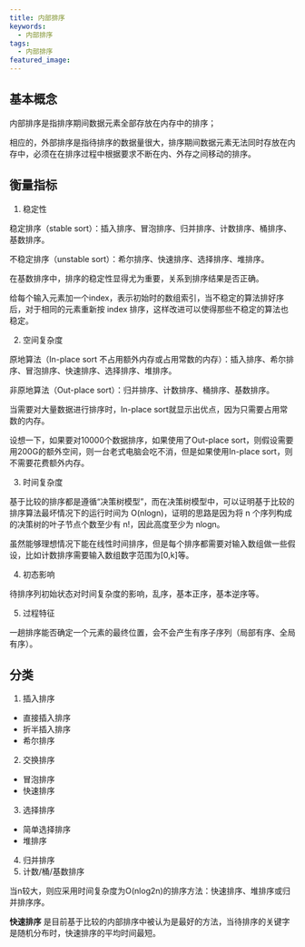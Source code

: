 ```yaml
---
title: 内部排序
keywords:
  - 内部排序
tags:
  - 内部排序
featured_image:
---
```


## 基本概念

内部排序是指排序期间数据元素全部存放在内存中的排序；

相应的，外部排序是指待排序的数据量很大，排序期间数据元素无法同时存放在内存中，必须在在排序过程中根据要求不断在内、外存之间移动的排序。

## 衡量指标

1. 稳定性

稳定排序（stable sort）：插入排序、冒泡排序、归并排序、计数排序、桶排序、基数排序。

不稳定排序（unstable sort）：希尔排序、快速排序、选择排序、堆排序。

在基数排序中，排序的稳定性显得尤为重要，关系到排序结果是否正确。

给每个输入元素加一个index，表示初始时的数组索引，当不稳定的算法排好序后，对于相同的元素重新按 index 排序，这样改进可以使得那些不稳定的算法也稳定。

2. 空间复杂度

原地算法（In-place sort 不占用额外内存或占用常数的内存）：插入排序、希尔排序、冒泡排序、快速排序、选择排序、堆排序。

非原地算法（Out-place sort）：归并排序、计数排序、桶排序、基数排序。

当需要对大量数据进行排序时，In-place sort就显示出优点，因为只需要占用常数的内存。

设想一下，如果要对10000个数据排序，如果使用了Out-place sort，则假设需要用200G的额外空间，则一台老式电脑会吃不消，但是如果使用In-place sort，则不需要花费额外内存。

3. 时间复杂度

基于比较的排序都是遵循“决策树模型”，而在决策树模型中，可以证明基于比较的排序算法最坏情况下的运行时间为 O(nlogn)，证明的思路是因为将 n 个序列构成的决策树的叶子节点个数至少有 n!，因此高度至少为 nlogn。

虽然能够理想情况下能在线性时间排序，但是每个排序都需要对输入数组做一些假设，比如计数排序需要输入数组数字范围为[0,k]等。

4. 初态影响

待排序列初始状态对时间复杂度的影响，乱序，基本正序，基本逆序等。

5. 过程特征

一趟排序能否确定一个元素的最终位置，会不会产生有序子序列（局部有序、全局有序）。

## 分类


1. 插入排序

- 直接插入排序
- 折半插入排序
- 希尔排序

2. 交换排序

- 冒泡排序
- 快速排序

3. 选择排序

- 简单选择排序
- 堆排序

4. 归并排序
5. 计数/桶/基数排序

当n较大，则应采用时间复杂度为O(nlog2n)的排序方法：快速排序、堆排序或归并排序序。

**快速排序** 是目前基于比较的内部排序中被认为是最好的方法，当待排序的关键字是随机分布时，快速排序的平均时间最短。
